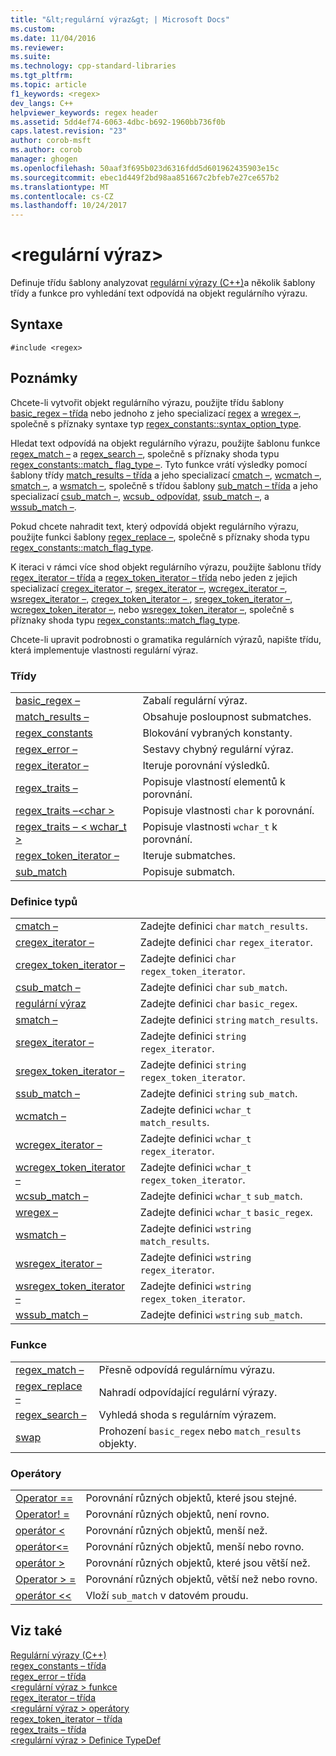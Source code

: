 ```yaml
---
title: "&lt;regulární výraz&gt; | Microsoft Docs"
ms.custom: 
ms.date: 11/04/2016
ms.reviewer: 
ms.suite: 
ms.technology: cpp-standard-libraries
ms.tgt_pltfrm: 
ms.topic: article
f1_keywords: <regex>
dev_langs: C++
helpviewer_keywords: regex header
ms.assetid: 5dd4ef74-6063-4dbc-b692-1960bb736f0b
caps.latest.revision: "23"
author: corob-msft
ms.author: corob
manager: ghogen
ms.openlocfilehash: 50aaf3f695b023d6316fdd5d601962435903e15c
ms.sourcegitcommit: ebec1d449f2bd98aa851667c2bfeb7e27ce657b2
ms.translationtype: MT
ms.contentlocale: cs-CZ
ms.lasthandoff: 10/24/2017
---
```

# <a name="ltregexgt"></a>&lt;regulární výraz&gt;
Definuje třídu šablony analyzovat [regulární výrazy (C++)](../standard-library/regular-expressions-cpp.md)a několik šablony třídy a funkce pro vyhledání text odpovídá na objekt regulárního výrazu.  
  
## <a name="syntax"></a>Syntaxe  
  
```  
#include <regex>  
```  
  
## <a name="remarks"></a>Poznámky  
 Chcete-li vytvořit objekt regulárního výrazu, použijte třídu šablony [basic_regex – třída](../standard-library/basic-regex-class.md) nebo jednoho z jeho specializací [regex](../standard-library/regex-typedefs.md#regex) a [wregex –](../standard-library/regex-typedefs.md#wregex), společně s příznaky syntaxe typ [regex_constants::syntax_option_type](../standard-library/regex-constants-class.md#syntax_option_type).  
  
 Hledat text odpovídá na objekt regulárního výrazu, použijte šablonu funkce [regex_match –](../standard-library/regex-functions.md#regex_match) a [regex_search –](../standard-library/regex-functions.md#regex_search), společně s příznaky shoda typu [regex_constants::match_ flag_type –](../standard-library/regex-constants-class.md#match_flag_type). Tyto funkce vrátí výsledky pomocí šablony třídy [match_results – třída](../standard-library/match-results-class.md) a jeho specializací [cmatch –](../standard-library/regex-typedefs.md#cmatch), [wcmatch –](../standard-library/regex-typedefs.md#wcmatch), [smatch –](../standard-library/regex-typedefs.md#smatch), a [wsmatch –](../standard-library/regex-typedefs.md#wsmatch), společně s třídou šablony [sub_match – třída](../standard-library/sub-match-class.md) a jeho specializací [csub_match –](../standard-library/regex-typedefs.md#csub_match), [wcsub_ odpovídat](../standard-library/regex-typedefs.md#wcsub_match), [ssub_match –](../standard-library/regex-typedefs.md#ssub_match), a [wssub_match –](../standard-library/regex-typedefs.md#wssub_match).  
  
 Pokud chcete nahradit text, který odpovídá objekt regulárního výrazu, použijte funkci šablony [regex_replace –](../standard-library/regex-functions.md#regex_replace), společně s příznaky shoda typu [regex_constants::match_flag_type](../standard-library/regex-constants-class.md#match_flag_type).  
  
 K iteraci v rámci více shod objekt regulárního výrazu, použijte šablonu třídy [regex_iterator – třída](../standard-library/regex-iterator-class.md) a [regex_token_iterator – třída](../standard-library/regex-token-iterator-class.md) nebo jeden z jejich specializací [ cregex_iterator –](../standard-library/regex-typedefs.md#cregex_iterator), [sregex_iterator –](../standard-library/regex-typedefs.md#sregex_iterator), [wcregex_iterator –](../standard-library/regex-typedefs.md#wcregex_iterator), [wsregex_iterator –](../standard-library/regex-typedefs.md#wsregex_iterator), [cregex_token_iterator – ](../standard-library/regex-typedefs.md#cregex_token_iterator), [sregex_token_iterator –](../standard-library/regex-typedefs.md#sregex_token_iterator), [wcregex_token_iterator –](../standard-library/regex-typedefs.md#wcregex_token_iterator), nebo [wsregex_token_iterator –](../standard-library/regex-typedefs.md#wsregex_token_iterator), společně s příznaky shoda typu [regex_constants::match_flag_type](../standard-library/regex-constants-class.md#match_flag_type).  
  
 Chcete-li upravit podrobnosti o gramatika regulárních výrazů, napište třídu, která implementuje vlastnosti regulární výraz.  
  
### <a name="classes"></a>Třídy  
  
|||  
|-|-|  
|[basic_regex –](../standard-library/basic-regex-class.md)|Zabalí regulární výraz.|  
|[match_results –](../standard-library/match-results-class.md)|Obsahuje posloupnost submatches.|  
|[regex_constants](../standard-library/regex-constants-class.md)|Blokování vybraných konstanty.|  
|[regex_error –](../standard-library/regex-error-class.md)|Sestavy chybný regulární výraz.|  
|[regex_iterator –](../standard-library/regex-iterator-class.md)|Iteruje porovnání výsledků.|  
|[regex_traits –](../standard-library/regex-traits-class.md)|Popisuje vlastností elementů k porovnání.|  
|[regex_traits –\<char >](../standard-library/regex-traits-char-class.md)|Popisuje vlastnosti `char` k porovnání.|  
|[regex_traits – < wchar_t >](../standard-library/regex-traits-wchar-t-class.md)|Popisuje vlastnosti `wchar_t` k porovnání.|  
|[regex_token_iterator –](../standard-library/regex-token-iterator-class.md)|Iteruje submatches.|  
|[sub_match](../standard-library/sub-match-class.md)|Popisuje submatch.|  
  
### <a name="type-definitions"></a>Definice typů  
  
|||  
|-|-|  
|[cmatch –](../standard-library/regex-typedefs.md#cmatch)|Zadejte definici `char` `match_results`.|  
|[cregex_iterator –](../standard-library/regex-typedefs.md#cregex_iterator)|Zadejte definici `char` `regex_iterator`.|  
|[cregex_token_iterator –](../standard-library/regex-typedefs.md#cregex_token_iterator)|Zadejte definici `char` `regex_token_iterator`.|  
|[csub_match –](../standard-library/regex-typedefs.md#csub_match)|Zadejte definici `char` `sub_match`.|  
|[regulární výraz](../standard-library/regex-typedefs.md#regex)|Zadejte definici `char` `basic_regex`.|  
|[smatch –](../standard-library/regex-typedefs.md#smatch)|Zadejte definici `string` `match_results`.|  
|[sregex_iterator –](../standard-library/regex-typedefs.md#sregex_iterator)|Zadejte definici `string` `regex_iterator`.|  
|[sregex_token_iterator –](../standard-library/regex-typedefs.md#sregex_token_iterator)|Zadejte definici `string` `regex_token_iterator`.|  
|[ssub_match –](../standard-library/regex-typedefs.md#ssub_match)|Zadejte definici `string` `sub_match`.|  
|[wcmatch –](../standard-library/regex-typedefs.md#wcmatch)|Zadejte definici `wchar_t` `match_results`.|  
|[wcregex_iterator –](../standard-library/regex-typedefs.md#wcregex_iterator)|Zadejte definici `wchar_t` `regex_iterator`.|  
|[wcregex_token_iterator –](../standard-library/regex-typedefs.md#wcregex_token_iterator)|Zadejte definici `wchar_t` `regex_token_iterator`.|  
|[wcsub_match –](../standard-library/regex-typedefs.md#wcsub_match)|Zadejte definici `wchar_t` `sub_match`.|  
|[wregex –](../standard-library/regex-typedefs.md#wregex)|Zadejte definici `wchar_t` `basic_regex`.|  
|[wsmatch –](../standard-library/regex-typedefs.md#wsmatch)|Zadejte definici `wstring` `match_results`.|  
|[wsregex_iterator –](../standard-library/regex-typedefs.md#wsregex_iterator)|Zadejte definici `wstring` `regex_iterator`.|  
|[wsregex_token_iterator –](../standard-library/regex-typedefs.md#wsregex_token_iterator)|Zadejte definici `wstring` `regex_token_iterator`.|  
|[wssub_match –](../standard-library/regex-typedefs.md#wssub_match)|Zadejte definici `wstring` `sub_match`.|  
  
### <a name="functions"></a>Funkce  
  
|||  
|-|-|  
|[regex_match –](../standard-library/regex-functions.md#regex_match)|Přesně odpovídá regulárnímu výrazu.|  
|[regex_replace –](../standard-library/regex-functions.md#regex_replace)|Nahradí odpovídající regulární výrazy.|  
|[regex_search –](../standard-library/regex-functions.md#regex_search)|Vyhledá shoda s regulárním výrazem.|  
|[swap](../standard-library/regex-functions.md#swap)|Prohození `basic_regex` nebo `match_results` objekty.|  
  
### <a name="operators"></a>Operátory  
  
|||  
|-|-|  
|[Operator ==](../standard-library/regex-operators.md#op_eq_eq)|Porovnání různých objektů, které jsou stejné.|  
|[Operator! =](../standard-library/regex-operators.md#op_neq)|Porovnání různých objektů, není rovno.|  
|[operátor <](../standard-library/regex-operators.md#op_lt)|Porovnání různých objektů, menší než.|  
|[operátor\<=](../standard-library/regex-operators.md#op_gt_eq)|Porovnání různých objektů, menší nebo rovno.|  
|[operátor >](../standard-library/regex-operators.md#op_gt)|Porovnání různých objektů, které jsou větší než.|  
|[Operator > =](../standard-library/regex-operators.md#op_gt_eq)|Porovnání různých objektů, větší než nebo rovno.|  
|[operátor <<](../standard-library/regex-operators.md#op_lt_lt)|Vloží `sub_match` v datovém proudu.|  
  
## <a name="see-also"></a>Viz také  
[Regulární výrazy (C++)](../standard-library/regular-expressions-cpp.md)  
[regex_constants – třída](../standard-library/regex-constants-class.md)  
[regex_error – třída](../standard-library/regex-error-class.md)  
[\<regulární výraz > funkce](../standard-library/regex-functions.md)  
[regex_iterator – třída](../standard-library/regex-iterator-class.md)  
[\<regulární výraz > operátory](../standard-library/regex-operators.md)  
[regex_token_iterator – třída](../standard-library/regex-token-iterator-class.md)  
[regex_traits – třída](../standard-library/regex-traits-class.md)  
[\<regulární výraz > Definice TypeDef](../standard-library/regex-typedefs.md)  



